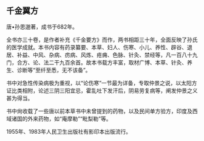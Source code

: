 ## 千金翼方

唐•孙思邈著，成书于682年。

全书亦三十卷，是作者补充《千金要方》而作，两书相距三十年，全面反映了孙氏的医学成就。本书内容有药录纂要、本草、妇人、伤寒、小儿、养性、辟谷、退居、补益、中风、杂病、疠病、风炼、疮痈、色脉、针灸、禁经等，凡一百八十九门，合方、论、法二干九百余首。故本书载方丰富，取材广博、本草、针灸、养生、诊断等“至纤至悉，无不该备”。

书中对急性传染病极为重视，以“论伤寒”一节最为详备，专取仲景之说，以太阳方证比类相附，论述三阴三阳宜忌，霍乱吐下发汗后，阴易劳复病等，阐发仲景之义甚为得当。

书中尙收载了一些唐以前本草书中未曾提到的药物，以及民间单方验方，印度及西域诸国的外来药物，如“庵摩勒”“毗梨勒”等。

1955年、1983年人民卫生出版社有影印本出版流行。
